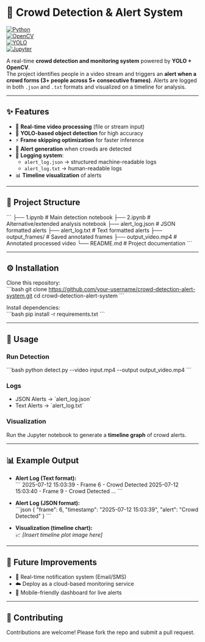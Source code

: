 # 🚨 Crowd Detection & Alert System  

[![Python](https://img.shields.io/badge/Python-3.10+-blue.svg)](https://www.python.org/)  
[![OpenCV](https://img.shields.io/badge/OpenCV-Real--time--Vision-green)](https://opencv.org/)  
[![YOLO](https://img.shields.io/badge/YOLO-Object--Detection-orange)](https://github.com/ultralytics/yolov5)  
[![Jupyter](https://img.shields.io/badge/Jupyter-Notebook-yellow)](https://jupyter.org/)  

A real-time **crowd detection and monitoring system** powered by **YOLO + OpenCV**.  
The project identifies people in a video stream and triggers an **alert when a crowd forms (3+ people across 5+ consecutive frames)**. Alerts are logged in both `.json` and `.txt` formats and visualized on a timeline for analysis.  

---

## ✨ Features  
- 🎥 **Real-time video processing** (file or stream input)  
- 🤖 **YOLO-based object detection** for high accuracy  
- ⚡ **Frame skipping optimization** for faster inference  
- 🚨 **Alert generation** when crowds are detected  
- 📝 **Logging system**:  
  - `alert_log.json` → structured machine-readable logs  
  - `alert_log.txt` → human-readable logs  
- 📊 **Timeline visualization** of alerts  

---

## 📂 Project Structure  

\`\`\`
├── 1.ipynb                # Main detection notebook
├── 2.ipynb                # Alternative/extended analysis notebook
├── alert_log.json         # JSON formatted alerts
├── alert_log.txt          # Text formatted alerts
├── output_frames/         # Saved annotated frames
├── output_video.mp4       # Annotated processed video
└── README.md              # Project documentation
\`\`\`

---

## ⚙️ Installation  

Clone this repository:  
\`\`\`bash
git clone https://github.com/your-username/crowd-detection-alert-system.git
cd crowd-detection-alert-system
\`\`\`

Install dependencies:  
\`\`\`bash
pip install -r requirements.txt
\`\`\`

---

## 🚀 Usage  

### Run Detection  
\`\`\`bash
python detect.py --video input.mp4 --output output_video.mp4
\`\`\`

### Logs  
- JSON Alerts → \`alert_log.json\`  
- Text Alerts → \`alert_log.txt\`  

### Visualization  
Run the Jupyter notebook to generate a **timeline graph** of crowd alerts.  

---

## 📊 Example Output  

- **Alert Log (Text format):**  
\`\`\`
2025-07-12 15:03:39 - Frame 6   - Crowd Detected
2025-07-12 15:03:40 - Frame 9   - Crowd Detected
...
\`\`\`

- **Alert Log (JSON format):**  
\`\`\`json
{
  "frame": 6,
  "timestamp": "2025-07-12 15:03:39",
  "alert": "Crowd Detected"
}
\`\`\`

- **Visualization (timeline chart):**  
📈 *[Insert timeline plot image here]*  

---

## 🌟 Future Improvements  
- 🔔 Real-time notification system (Email/SMS)  
- ☁️ Deploy as a cloud-based monitoring service  
- 📱 Mobile-friendly dashboard for live alerts  

---

## 🤝 Contributing  
Contributions are welcome! Please fork the repo and submit a pull request.  
